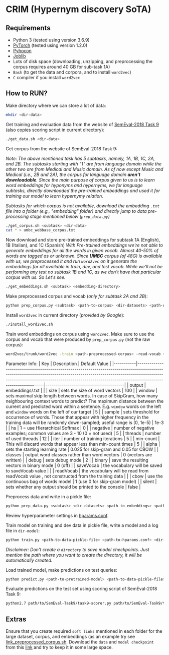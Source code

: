 # CRIM (Hypernym discovery SoTA)

## Requirements

- Python 3 (tested using version 3.6.9)
- [PyTorch](https://pytorch.org/) (tested using version 1.2.0)
- [Pyhocon](https://github.com/chimpler/pyhocon)
- [Joblib](https://github.com/joblib/joblib)
- Lots of disk space (downloading, unzipping, and preprocessing the corpus requires around 40 GB for sub-task 1A)
- `Bash` (to get the data and corpora, and to install `word2vec`)
- `C` compiler if you install `word2vec`

## How to RUN?

Make directory where we can store a lot of data:

```bash
mkdir <dir-data>
```

Get training and evaluation data from the website of [SemEval-2018 Task 9](https://competitions.codalab.org/competitions/17119) (also copies scoring script in current directory):

```bash
./get_data.sh <dir-data>
```

Get corpus from the website of SemEval-2018 Task 9:

*Note: The above mentioned task has 5 subtasks, namely, 1A, 1B, 1C, 2A, and 2B. The subtasks starting with "1" are from language domain while the other two are from Medical and Music domain. As of now except Music and Medical (i.e., 2B and 2A), the corpus for language domain __aren't downloadable__. Since the main purpose of corpus given to us is to learn word embeddings for hyponyms and hypernyms, we for language subtasks, directly downloaded the pre-trained embeddings and used it for training our model to learn hypernymy relation.*

*Subtasks for which corpus is not available, download the embedding `.txt` file into a folder (e.g., "embedding" folder) and directly jump to data pre-processing stage mentioned below (`prep_data.py`)*

```bash
./get_corpus.sh <subtask> <dir-data>
cat * > umbc_webbase_corpus.txt
```
Now download and store pre-trained embeddings for subtask 1A (English), 1B (Italian), and 1C (Spanish)
*With Pre-trained embeddings we're not able to generate embeddings for all the words in given vocab. Almost 40-50% of words are tagged as <UNK> or unknown. Since __UMBC__ corpus (of 48G) is available with us, we preprocessed it and run `word2vec` on it generate the embeddings for all available in train, dev, and test vocab. While we'll not be performing any test no subtask 1B and 1C, as we don't have that particular corpus with us. So Let's see.*

```bash
./get_embeddings.sh <subtask> <embedding-directory>
```

Make preprocessed corpus and vocab (*only for subtask 2A and 2B*):

```bash
python prep_corpus.py <subtask> <path-to-corpus> <dir-datasets> <path-of-output-preprocessed-corpus>
```

Install `word2vec` in current directory (*provided by Google*):

```bash
./install_word2vec.sh
```

Train word embeddings on corpus using `word2vec`. Make sure to use the corpus and vocab that were produced by `prep_corpus.py` (not the raw corpus):

```bash
word2vec/trunk/word2vec -train <path-preprocessed-corpus> -read-vocab <path-preprocessed-corpus>.vocab -output <path-output> -cbow 0 -negative 10 -size 300 -window 10 -sample 1e-5 -min-count 1 -iter 10 -threads 20 -binary 0 -hs 0
```

Parameter Info:
| Key       | Description                                                                                                                                                                                                                                                              | Default Value                         |
|-----------|--------------------------------------------------------------------------------------------------------------------------------------------------------------------------------------------------------------------------------------------------------------------------|---------------------------------------|
| output    | embeddings/<subtask>.txt                                                                                                                                                                                                                                                 |                                       |
| size      | sets the size of word vectors                                                                                                                                                                                                                                            | 100                                   |
| window    | sets maximal skip length between words. In case of SkipGram, how many neighbouring context words to predict? The maximum distance between the current and predicted word within a sentence. E.g. `window` words on the left and `window` words on the left of our target | 5                                     |
| sample    | sets threshold for occurrence of words. Those that appear with higher frequency in the training data will be randomly down-sampled; useful range is (0, 1e-5)                                                                                                            | 1e-3                                  |
| hs        | 1 = use Hierarchical Softmax                                                                                                                                                                                                                                             | 0                                     |
| negative  | number of negative examples; common values are 3 - 10 (0 = not used)                                                                                                                                                                                                     | 5                                     |
| threads   | number of used threads                                                                                                                                                                                                                                                   | 12                                    |
| iter      | number of training iterations                                                                                                                                                                                                                                            | 5                                     |
| min-count | This will discard words that appear less than min-count times                                                                                                                                                                                                            | 5                                     |
| alpha     | sets the starting learning rate                                                                                                                                                                                                                                          | 0.025 for skip-gram and 0.05 for CBOW |
| classes   | output word classes rather than word vectors                                                                                                                                                                                                                             | 0 (vectors are written)               |
| debug     | sets debug mode                                                                                                                                                                                                                                                          | 2                                     |
| binary    | save the resulting vectors in binary mode                                                                                                                                                                                                                                | 0 (off)                               |
| saveVocab | the vocabulary will be saved to saveVocab value                                                                                                                                                                                                                          |                                       |
| readVocab | the vocabulary will be read from readVocab value , not constructed from the training data                                                                                                                                                                                |                                       |
| cbow      | use the continuous bag of words model                                                                                                                                                                                                                                    | 1 (use 0 for skip-gram model)         |
| silent    | sets whether any output should be printed to the console                                                                                                                                                                                                                 | false                                 |

Preprocess data and write in a pickle file:

```bash
python prep_data.py <subtask> <dir-datasets> <path-to-embeddings> <path-of-output-file>
```

Review hyperparameter settings in [hparams.conf](./hparams.conf).

Train model on training and dev data in pickle file, write a model and a log file in `dir-model`:

```bash
python train.py <path-to-data-pickle-file> <path-to-hparams.conf> <dir-model>
```
*Disclaimer: Don't create a `directory` to save model checkpoints. Just mention the path where you want to create the directory, it will be automatically created.*

Load trained model, make predictions on test queries:

```bash
python predict.py <path-to-pretrained-model> <path-to-data-pickle-file> <path-to-store-predictions-in-a-file>
```

Evaluate predictions on the test set using scoring script of SemEval-2018 Task 9:

```bash
python2.7 path/to/SemEval-Task9/task9-scorer.py path/to/SemEval-Task9/test/gold/<subtask>.<language>.test.gold.txt path/to/output/pred.txt
```

## Extras

Ensure that you create required  `soft links` mentioned in each folder for the large dataset, corpus, and embeddings (as an example try see [link_preprocessed_corpus.sh](./link_preprocessed_corpus_vocab.sh). Download the `data` and `model checkpoint` from this [link](https://drive.google.com/drive/folders/1-FSxL97FMJx6l7D4JlvAGBWL8pkc_Gmx?usp=sharing) and try to keep it in some large space.
